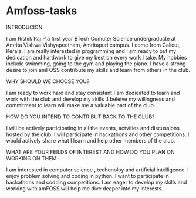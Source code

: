 # Amfoss-tasks

INTRODUCION

I am Rishik Raj P,a first year BTech Comuter Science undergraduate at Amrita Vishwa Vishyapeetham, Amritapuri campus.
I come from Calicut, Kerala. I am really interested in programming and I am ready to put my dedication and hardwork to give my best on every work I take. My hobbies include swimming, going to the gym and playing the piano. I have a strong desire to join amFOSS contribute my skills and learn from others in the club.


WHY SHOULD WE CHOOSE YOU?

I am ready to work hard and stay consistant.I am dedicated to learn and work with the club and develop my skills .I beleive my willingness and commitment to learn will make me a valuable part of the club.


HOW DO YOU INTEND TO CONTRIBUT BACK TO THE CLUB?

I will be actively participating in all the events, actvities and discussions hosted by the club. I will participate in hackathons and other competitions. I would actively share what I learn and help other members of the club.


WHAT ARE YOUR FEILDS OF INTEREST AND HOW DO YOU PLAN ON WORKING ON THEM

I am interested in computer science , techonoloy and artificial intelligence. I enjoy problem solving and coding in python. I want to participate in hackathons and codding competitions. I am eager to develop my skills and working with amFOSS will help me dive deeper into my interests.
